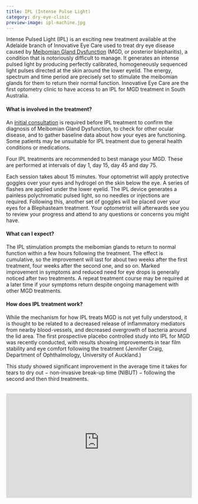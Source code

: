 ```yaml
---
title: IPL (Intense Pulse Light)
category: dry-eye-clinic
preview-image: ipl-machine.jpg
---
```

<div class="employee-heading">
<p>Intense Pulsed Light (IPL) is an exciting new treatment available at the Adelaide branch of Innovative Eye Care used to treat dry eye disease caused by <a href="/what-we-do/meibomian-gland-dysfunction">Meibomian Gland Dysfunction</a> (MGD, or posterior blepharitis), a condition that is notoriously difficult to manage. It generates an intense pulsed light by producing perfectly calibrated, homogeneously sequenced light pulses directed at the skin around the lower eyelid. The energy, spectrum and time period are precisely set to stimulate the meibomian glands for them to return their normal function. Innovative Eye Care are the first optometry clinic to have access to an IPL for MGD treatment in South Australia.</p>
</div>

#### What is involved in the treatment?

An [initial consultation](/what-we-do/eye-exam) is required before IPL treatment to confirm the diagnosis of Meibomian Gland Dysfunction, to check for other ocular disease, and to gather baseline data about how your eyes are functioning. Some patients may be unsuitable for IPL treatment due to general health conditions or medications.

Four IPL treatments are recommended to best manage your MGD. These are performed at intervals of day 1, day 15, day 45 and day 75. 

Each session takes about 15 minutes. Your optometrist will apply protective goggles over your eyes and hydrogel on the skin below the eye. A series of flashes are applied under the lower eyelid. The IPL device generates a painless polychromatic pulsed light, so no needles or injections are required. Following this, another set of goggles will be placed over your eyes for a Blephasteam treatment. Your optometrist will afterwards see you to review your progress and attend to any questions or concerns you might have.



#### What can I expect?

The IPL stimulation prompts the meibomian glands to return to normal function within a few hours following the treatment. The effect is cumulative, so the improvement will last for about two weeks after the first treatment, four weeks after the second one, and so on. Marked improvement in symptoms and reduced need for eye drops is generally noticed after two treatments. A repeat treatment course may be required at a later time if your symptoms return despite ongoing management with other MGD treatments.

#### How does IPL treatment work?

While the mechanism for how IPL treats MGD is not yet fully understood, it is thought to be related to a decreased release of inflammatory mediators from nearby blood-vessels, and decreased overgrowth of bacteria around the lid area. The first prospective placebo controlled study into IPL for MGD was recently conducted, with results showing improvements in tear film stability and eye comfort following the treatment (Jennifer Craig, Department of Ophthalmology, University of Auckland.) 

This study showed significant improvement in the average time it takes for tears to dry out − non-invasive break-up time (NIBUT) − following the second and then third treatments.

<br>

<div class="myWrapper" style="position: relative; padding-bottom: 56.25%; height: 0;"><iframe frameborder="0" type="text/html" src="https://2689-2347.captiv8online.com/animations/embed/one/lids-ipl-treatment?player_width=100%&player_height=100%&site_company_language=34&autostart=false" width="100%" height="100%" style="position:absolute;top:0;left:0;width:100%;height:100%;"></iframe></div>
